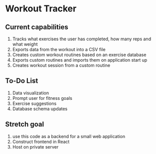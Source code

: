 # Workout Tracker

## Current capabilities
1. Tracks what exercises the user has completed, how many reps and what weight
2. Exports data from the workout into a CSV file
3. Creates custom workout routines based on an exercise database
4. Exports custom routines and imports them on application start up
5. Creates workout session from a custom routine

## To-Do List
1. Data visualization
2. Prompt user for fitness goals
3. Exercise suggestions
4. Database schema updates


## Stretch goal
1. use this code as a backend for a small web application
2. Construct frontend in React
3. Host on private server